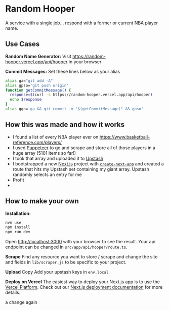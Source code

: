 # Random Hooper

A service with a single job... respond with a former or current NBA player name.

## Use Cases

**Random Name Generator:**
Visit <https://random-hooper.vercel.app/api/hooper> in your browser

**Commit Messages:**
Set these lines below as your alias

```bash
alias ga="git add -A"
alias gpso='git push origin'
function getCommitMessage() { 
  response=$(curl -s https://random-hooper.vercel.app/api/hooper)
  echo $response
}
alias ggo='ga && git commit -m "$(getCommitMessage)" && gpso'
```

## How this was made and how it works

- I found a list of every NBA player ever on <https://www.basketball-reference.com/players/>
- I used [Puppeteer](https://pptr.dev/) to go and scrape and store all of those players in a huge array (5101 items so far!)
- I took that array and uploaded it to [Upstash](https://upstash.com/)
- I bootstrapped a new [Next.js](https://nextjs.org/) project with [`create-next-app`](https://github.com/vercel/next.js/tree/canary/packages/create-next-app) and created a route that hits my Upstash set containing my giant array. Upstash randomly selects an entry for me
- Profit
- 

## How to make your own

**Installation:**

```bash
nvm use
npm install
npm run dev
```

Open [http://localhost:3000](http://localhost:3000) with your browser to see the result. Your api endpoint can be changed in `src/app/api/hooper/route.ts`. 

**Scrape**
Find any resource you want to store / scrape and change the site and fields in `lib/scraper.js` to be specific to your project.

**Upload**
Copy 
Add your upstash keys in `env.local`

**Deploy on Vercel**
The easiest way to deploy your Next.js app is to use the [Vercel Platform](https://vercel.com/new). Check out our [Next.js deployment documentation](https://nextjs.org/docs/deployment) for more details.

a change again